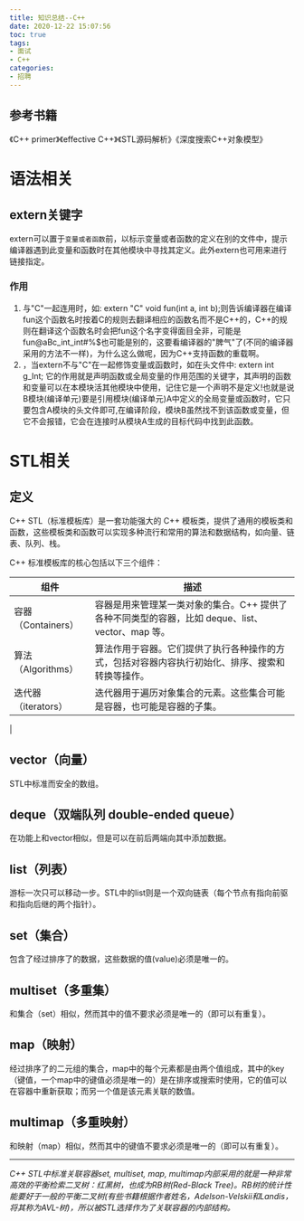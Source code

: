 ```yaml
---
title: 知识总结--C++
date: 2020-12-22 15:07:56
toc: true
tags:
- 面试 
- C++
categories:
- 招聘
---
```


## 参考书籍
《C++ primer》《effective C++》《STL源码解析》《深度搜索C++对象模型》

# 语法相关

## extern关键字
extern可以置于`变量或者函数`前，以标示变量或者函数的定义在别的文件中，提示编译器遇到此变量和函数时在其他模块中寻找其定义。此外extern也可用来进行链接指定。

### 作用
1. 与"C"一起连用时，如: extern "C" void fun(int a, int b);则告诉编译器在编译fun这个函数名时按着C的规则去翻译相应的函数名而不是C++的，C++的规则在翻译这个函数名时会把fun这个名字变得面目全非，可能是fun@aBc_int_int#%$也可能是别的，这要看编译器的"脾气"了(不同的编译器采用的方法不一样)，为什么这么做呢，因为C++支持函数的重载啊。
2. ，当extern不与"C"在一起修饰变量或函数时，如在头文件中: extern int g_Int; 它的作用就是声明函数或全局变量的作用范围的关键字，其声明的函数和变量可以在本模块活其他模块中使用，记住它是一个声明不是定义!也就是说B模块(编译单元)要是引用模块(编译单元)A中定义的全局变量或函数时，它只要包含A模块的头文件即可,在编译阶段，模块B虽然找不到该函数或变量，但它不会报错，它会在连接时从模块A生成的目标代码中找到此函数。

# STL相关

## 定义
C++ STL（标准模板库）是一套功能强大的 C++ 模板类，提供了通用的模板类和函数，这些模板类和函数可以实现多种流行和常用的算法和数据结构，如向量、链表、队列、栈。

C++ 标准模板库的核心包括以下三个组件：

|  组件   | 描述  |
|  ----  | ----  |
|容器（Containers）|容器是用来管理某一类对象的集合。C++ 提供了各种不同类型的容器，比如 deque、list、vector、map 等。
|算法（Algorithms）|算法作用于容器。它们提供了执行各种操作的方式，包括对容器内容执行初始化、排序、搜索和转换等操作。
|迭代器（iterators）|迭代器用于遍历对象集合的元素。这些集合可能是容器，也可能是容器的子集。
|

## vector（向量）
STL中标准而安全的数组。

## deque（双端队列 double-ended queue）
在功能上和vector相似，但是可以在前后两端向其中添加数据。 

## list（列表）
游标一次只可以移动一步。STL中的list则是一个双向链表（每个节点有指向前驱和指向后继的两个指针）。

## set（集合）
包含了经过排序了的数据，这些数据的值(value)必须是唯一的。

## multiset（多重集）
和集合（set）相似，然而其中的值不要求必须是唯一的（即可以有重复）。

## map（映射）
经过排序了的二元组的集合，map中的每个元素都是由两个值组成，其中的key（键值，一个map中的键值必须是唯一的）是在排序或搜索时使用，它的值可以在容器中重新获取；而另一个值是该元素关联的数值。

## multimap（多重映射）
和映射（map）相似，然而其中的键值不要求必须是唯一的（即可以有重复）。

----
*C++ STL中标准关联容器set, multiset, map, multimap内部采用的就是一种非常高效的平衡检索二叉树：红黑树，也成为RB树(Red-Black Tree)。RB树的统计性能要好于一般的平衡二叉树(有些书籍根据作者姓名，Adelson-Velskii和Landis，将其称为AVL-树)，所以被STL选择作为了关联容器的内部结构。*


